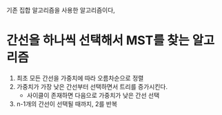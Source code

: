 기존 집합 알고리즘을 사용한 알고리즘이다,  

# 간선을 하나씩 선택해서 MST를 찾는 알고리즘 
1. 최초 모든 간선을 가중치에 따라 오름차순으로 정렬 
2. 가중치가 가장 낮은 간선부터 선택하면서 트리를 증가시킨다.  
    * 사이클이 존재하면 다음으로 가중치가 낮은 간선 선택  
3. n-1개의 간선이 선택될 때까지, 2를 반복  
